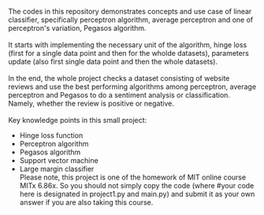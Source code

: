 The codes in this repository demonstrates concepts and use case of linear classifier, specifically perceptron algorithm, average perceptron and one of perceptron's variation, Pegasos algorithm.\
\
It starts with implementing the necessary unit of the algorithm, hinge loss (first for a single data point and then for the wholde datasets), parameters update (also first single data point and then the whole datasets).\
\
In the end, the whole project checks a dataset consisting of website reviews and use the best performing algorithms among perceptron, average perceptron and Pegasos to do a sentiment analysis or classification. Namely, whether the review is positive or negative.\
\
Key knowledge points in this small project:
- Hinge loss function
- Perceptron algorithm
- Pegasos algorithm
- Support vector machine
- Large margin classifier \
Please note, this project is one of the homework of MIT online course MITx 6.86x. So you should not simply copy the code (where #your code here is designated in project1.py and main.py) and submit it as your own answer if you are also taking this course.
